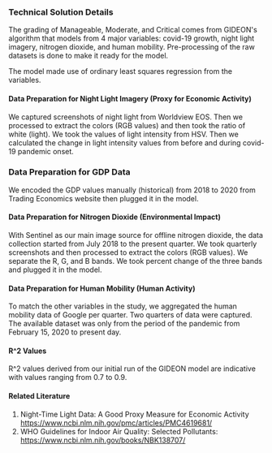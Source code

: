 ### Technical Solution Details

The grading of Manageable, Moderate, and Critical comes from GIDEON's algorithm that models from 4 major variables: covid-19 growth, night light imagery, nitrogen dioxide, and human mobility. Pre-processing of the raw datasets is done to make it ready for the model.

The model made use of ordinary least squares regression from the variables. 

#### Data Preparation for Night Light Imagery (Proxy for Economic Activity)
We captured screenshots of night light from Worldview EOS. Then we processed to extract the colors (RGB values) and then took the ratio of white (light). We took the values of light intensity from HSV. Then we calculated the change in light intensity values from before and during covid-19 pandemic onset. 

### Data Preparation for GDP Data
We encoded the GDP values manually (historical) from 2018 to 2020 from Trading Economics website then plugged it in the model. 

#### Data Preparation for Nitrogen Dioxide (Environmental Impact)
With Sentinel as our main image source for offline nitrogen dioxide, the data collection started from July 2018 to the present quarter. We took quarterly screenshots and then processed to extract the colors (RGB values). We separate the R, G, and B bands. We took percent change of the three bands and plugged it in the model. 

#### Data Preparation for Human Mobility (Human Activity)
To match the other variables in the study, we aggregated the human mobility data of Google per quarter. Two quarters of data were captured. The available dataset was only from the period of the pandemic from February 15, 2020 to present day. 

#### R^2 Values
R^2 values derived from our initial run of the GIDEON model are indicative with values ranging from 0.7 to 0.9. 

#### Related Literature
1. Night-Time Light Data: A Good Proxy Measure for Economic Activity https://www.ncbi.nlm.nih.gov/pmc/articles/PMC4619681/
2. WHO Guidelines for Indoor Air Quality: Selected Pollutants: https://www.ncbi.nlm.nih.gov/books/NBK138707/
